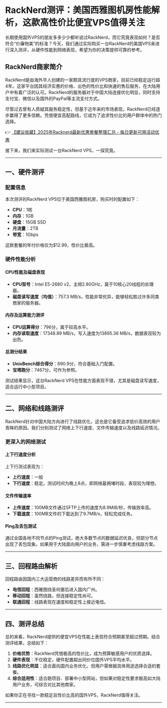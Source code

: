 # RackNerd测评：美国西雅图机房性能解析，这款高性价比便宜VPS值得关注

长期使用国外VPS的朋友多多少少都听说过RackNerd，而它究竟表现如何？是否符合“价廉物美”的标准？今天，我们通过实际购买一台RackNerd的美国VPS来进行深入测评，从硬件性能到网络表现，希望为你的决策提供可靠的参考。

## RackNerd商家简介

RackNerd是由海外华人创建的一家颇具流行度的VPS商家，目前已经稳定运行超4年。这家平台因其经济实惠的价格、出色的性价比和快速的售后服务，在大陆用户中有着广泛的认可。RackNerd的服务器对于中国大陆连接优化明显，同时支持支付宝、微信以及国外的PayPal等主流支付方式。

尽管过去曾有人质疑其服务稳定性，但基于近年来的市场表现，RackNerd已经逐步赢得了更多信赖。凭借便宜高配路线，它成为了追求性价比的用户群体中的热门选择。

👉 [【建议收藏】2025年Racknerd最新优惠套餐整理汇总 - 每日更新可用活动优惠](https://bit.ly/Rack_Nerd)

接下来，我们来实际测试一台RackNerd VPS，一探究竟。

---

## 一、硬件测评

### 配置信息

本次测评的RackNerd VPS位于美国西雅图机房，购买时的配置如下：

- **CPU**：1核
- **内存**：1GB
- **硬盘**：15GB SSD
- **月流量**：2TB
- **带宽**：1Gbps

这款套餐的年付价格仅为$12.99，性价比极高。

### 硬件性能分析

#### CPU性能及磁盘表现
- **CPU型号**：Intel E5-2680 v2，主频2.80GHz，属于10核心20线程的处理器。
- **磁盘读写速度（均值）**：757.3 MB/s，性能非常优异，能够轻松胜过许多同类商家的服务器。

#### 内存及运算能力测评
- **CPU运算得分**：796分，属于较高水平。
- **内存读取速度**：17348.89 MB/s，写入速度为13895.36 MB/s，数据表现较为出色。

#### 总测分结果
- **UnixBench综合得分**：690.9分，符合基础入门配置。
- **宝塔跑分**：7467分，可作为参照。

测试结果显示，这台RackNerd VPS在性能方面表现不错，尤其是磁盘读写速度，适合运行中小型项目。

---

## 二、网络和线路测评

RackNerd针对中国大陆方向进行了线路优化，这也是它备受追求低价高效的用户青睐的原因。我们分别测试了网络上下行速度、文件传输速度以及线路延迟情况。

### 更深入的网络测试

#### 上下行速度分析
上下行测试表现为：
- **上行速度**：一般
- **下行速度**：稳定。测试时间为晚上8点，即网络最拥堵时段，表现较为理想。

#### 文件传输速率
- **上传速度**：100MB文件通过SFTP上传的速度为8.9MiB/秒，传输效率高。
- **下载速度**：100MB文件的下载达到了9.7MB/s，轻松完成任务。

#### Ping及丢包测试
通过全国各地不同节点的Ping测试，绝大多数节点的数据延迟优良，但部分节点出现了丢包现象。如果用于大陆面向用户的业务，需进一步慎重考虑线路方案。

---

## 三、回程路由解析

回程路由因国内三大运营商的线路差异而有所不同：
- **电信回程**：西雅图绕圣何塞后进入国内广州。
- **移动回程**：虽然绕路，但连接稳定性尚可。
- **联通回程**：线路表现在速度和稳定性上接近电信。

---

## 四、测评总结

总的来看，RackNerd提供的便宜VPS在性能上表现符合预期甚至超过预期。结合测评结果，总结如下：

1. **价格优势**：RackNerd凭借极高的性价比，成为预算敏感用户的优质选择。
2. **硬件表现**：不仅稳定，硬件配置超出同价位国外VPS平均水平。
3. **线路优化明显**：适合面向国内业务优化，但用户需根据具体用途选择合适的套餐。
4. **综合适用性**：适合跑项目、部署中小型网站，但如果对稳定性要求极高如大陆用户业务，可综合对比其他商家。

如果你正在寻找一款稳定且性价比高的国外VPS，RackNerd值得关注。

---